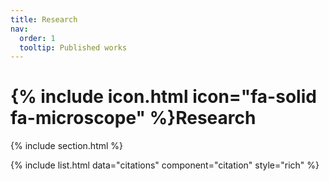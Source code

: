 ```yaml
---
title: Research
nav:
  order: 1
  tooltip: Published works
---
```


# {% include icon.html icon="fa-solid fa-microscope" %}Research

{% include section.html %}

{% include list.html data="citations" component="citation" style="rich" %}
